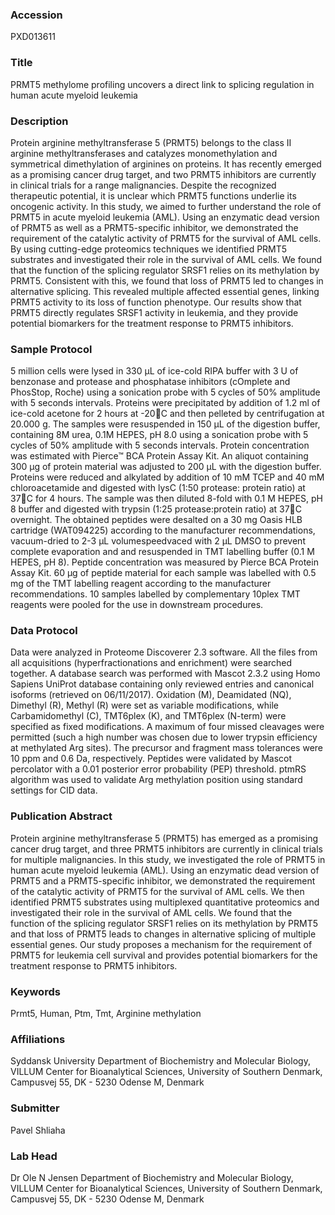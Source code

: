 ### Accession
PXD013611

### Title
PRMT5 methylome profiling uncovers a direct link to splicing regulation in human acute myeloid leukemia

### Description
Protein arginine methyltransferase 5 (PRMT5) belongs to the class II arginine methyltransferases and catalyzes monomethylation and symmetrical dimethylation of arginines on proteins. It has recently emerged as a promising cancer drug target, and two PRMT5 inhibitors are currently in clinical trials for a range malignancies. Despite the recognized therapeutic potential, it is unclear which PRMT5 functions underlie its oncogenic activity. In this study, we aimed to further understand the role of PRMT5 in acute myeloid leukemia (AML). Using an enzymatic dead version of PRMT5 as well as a PRMT5-specific inhibitor, we demonstrated the requirement of the catalytic activity of PRMT5 for the survival of AML cells. By using cutting-edge proteomics techniques we identified PRMT5 substrates and investigated their role in the survival of AML cells. We found that the function of the splicing regulator SRSF1 relies on its methylation by PRMT5. Consistent with this, we found that loss of PRMT5 led to changes in alternative splicing. This revealed multiple affected essential genes, linking PRMT5 activity to its loss of function phenotype. Our results show that PRMT5 directly regulates SRSF1 activity in leukemia, and they provide potential biomarkers for the treatment response to PRMT5 inhibitors.

### Sample Protocol
5 million cells were lysed in 330 µL of ice-cold RIPA buffer with 3 U of benzonase and protease and phosphatase inhibitors (cOmplete and PhosStop, Roche) using a sonication probe with 5 cycles of 50% amplitude with 5 seconds intervals. Proteins were precipitated by addition of 1.2 ml of ice-cold acetone for 2 hours at -20C and then pelleted by centrifugation at 20.000 g. The samples were resuspended in 150 µL of the digestion buffer, containing 8M urea, 0.1M HEPES, pH 8.0 using a sonication probe with 5 cycles of 50% amplitude with 5 seconds intervals. Protein concentration was estimated with Pierce™ BCA Protein Assay Kit.  An aliquot containing 300 µg of protein material was adjusted to 200 µL with the digestion buffer. Proteins were reduced and alkylated by addition of 10 mM TCEP and 40 mM chloroacetamide and digested with lysC (1:50 protease: protein ratio) at 37C for 4 hours. The sample was then diluted 8-fold with 0.1 M HEPES, pH 8 buffer and digested with trypsin (1:25 protease:protein ratio) at 37C overnight. The obtained peptides were desalted on a 30 mg Oasis HLB cartridge (WAT094225) according to the manufacturer recommendations, vacuum-dried to 2-3 µL volumespeedvaced with 2 µL DMSO to prevent complete evaporation and  and resuspended in TMT labelling buffer (0.1 M HEPES, pH 8). Peptide concentration was measured by Pierce BCA Protein Assay Kit. 60 µg of peptide material for each sample was labelled with 0.5 mg of the TMT labelling reagent according to the manufacturer recommendations. 10 samples labelled by complementary 10plex TMT reagents  were pooled for the use in downstream procedures.

### Data Protocol
Data were analyzed in Proteome Discoverer 2.3 software. All the files from all acquisitions (hyperfractionations and enrichment) were searched together. A database search was performed with Mascot 2.3.2 using Homo Sapiens UniProt database containing only reviewed entries and canonical isoforms (retrieved on 06/11/2017). Oxidation (M), Deamidated (NQ), Dimethyl (R), Methyl (R) were set as variable modifications, while Carbamidomethyl (C), TMT6plex (K), and TMT6plex (N-term) were specified as fixed modifications. A maximum of four missed cleavages were permitted (such a high number was chosen due to lower trypsin efficiency at methylated Arg sites). The precursor and fragment mass tolerances were 10 ppm and 0.6 Da, respectively. Peptides were validated by Mascot percolator with a 0.01 posterior error probability (PEP) threshold. ptmRS algorithm was used to validate Arg methylation position using standard settings for CID data.

### Publication Abstract
Protein arginine methyltransferase 5 (PRMT5) has emerged as a promising cancer drug target, and three PRMT5 inhibitors are currently in clinical trials for multiple malignancies. In this study, we investigated the role of PRMT5 in human acute myeloid leukemia (AML). Using an enzymatic dead version of PRMT5 and a PRMT5-specific inhibitor, we demonstrated the requirement of the catalytic activity of PRMT5 for the survival of AML cells. We then identified PRMT5 substrates using multiplexed quantitative proteomics and investigated their role in the survival of AML cells. We found that the function of the splicing regulator SRSF1 relies on its methylation by PRMT5 and that loss of PRMT5 leads to changes in alternative splicing of multiple essential genes. Our study proposes a mechanism for the requirement of PRMT5 for leukemia cell survival and provides potential biomarkers for the treatment response to PRMT5 inhibitors.

### Keywords
Prmt5, Human, Ptm, Tmt, Arginine methylation

### Affiliations
Syddansk University
Department of Biochemistry and Molecular Biology, VILLUM Center for Bioanalytical Sciences, University of Southern Denmark, Campusvej 55, DK - 5230 Odense M, Denmark

### Submitter
Pavel Shliaha

### Lab Head
Dr Ole N Jensen
Department of Biochemistry and Molecular Biology, VILLUM Center for Bioanalytical Sciences, University of Southern Denmark, Campusvej 55, DK - 5230 Odense M, Denmark


